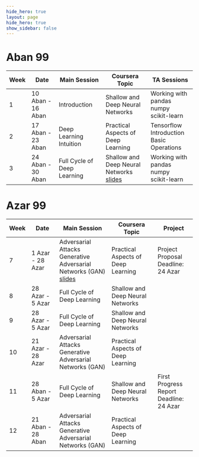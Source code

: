 ```yaml
---
hide_hero: true
layout: page
hide_hero: true
show_sidebar: false
---
```


# Aban 99

| Week 	| Date	| Main Session 	| Coursera Topic | TA Sessions 	|
|------|------|------|-----|-----|
| 1 | 10 Aban - 16 Aban | Introduction	| Shallow and Deep Neural Networks 	| Working with pandas<br>numpy<br>scikit-learn 	|
| 2 | 17 Aban - 23 Aban | Deep Learning Intuition	| Practical Aspects of Deep Learning 	| Tensorflow Introduction<br>Basic Operations 	|
| 3 | 24 Aban - 30 Aban | Full Cycle of Deep Learning	| Shallow and Deep Neural Networks<br>[slides](index) 	| Working with pandas<br>numpy<br>scikit-learn 	|

# Azar 99

| Week 	| Date	| Main Session 	| Coursera Topic | Project 	|
|------|------|------|-----|-----|
| 7 | 1 Azar - 28 Azar | Adversarial Attacks<br>Generative Adversarial Networks (GAN)<br>[slides](index)	| Practical Aspects of Deep Learning 	| Project Proposal<br>Deadline: 24 Azar 	|
| 8 | 28 Azar - 5 Azar | Full Cycle of Deep Learning	| Shallow and Deep Neural Networks 	|  	|
| 9 | 28 Azar - 5 Azar | Full Cycle of Deep Learning	| Shallow and Deep Neural Networks 	|  	|
| 10 | 21 Azar - 28 Azar | Adversarial Attacks<br>Generative Adversarial Networks (GAN)	| Practical Aspects of Deep Learning 	|  	|
| 11 | 28 Aban - 5 Azar | Full Cycle of Deep Learning	| Shallow and Deep Neural Networks 	| First Progress Report<br>Deadline: 24 Azar 	|
| 12 | 21 Aban - 28 Aban | Adversarial Attacks<br>Generative Adversarial Networks (GAN)	| Practical Aspects of Deep Learning 	|  	|


